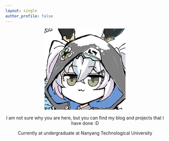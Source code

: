 ```yaml
---
layout: single
author_profile: false
---
```

<div align="center">
<img src="assets/images/bio-photo.png" />
</div>




<p style="text-align: center;">
I am not sure why you are here, but you can find my blog and projects that I have done :D
</p>

<p style="text-align: center;">
Currently at undergraduate at Nanyang Technological University
</p>


